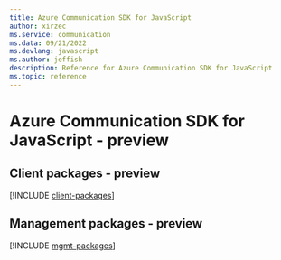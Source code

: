 ```yaml
---
title: Azure Communication SDK for JavaScript
author: xirzec
ms.service: communication
ms.data: 09/21/2022
ms.devlang: javascript
ms.author: jeffish
description: Reference for Azure Communication SDK for JavaScript
ms.topic: reference
---
```

# Azure Communication SDK for JavaScript - preview

## Client packages - preview
[!INCLUDE [client-packages](communication-client-index.md)]
## Management packages - preview
[!INCLUDE [mgmt-packages](communication-mgmt-index.md)]